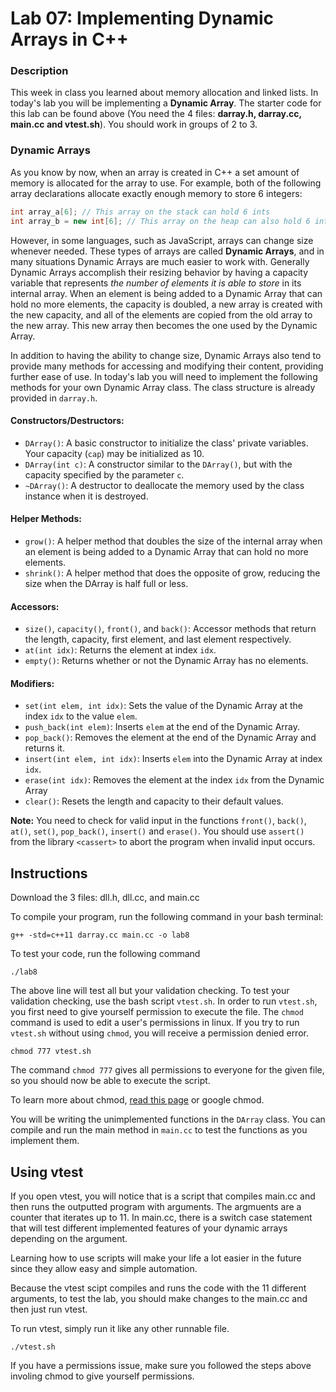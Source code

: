 # Lab 07: Implementing Dynamic Arrays in C++

### Description

This week in class you learned about memory allocation and linked lists. In today's lab you will be implementing a **Dynamic Array**.
The starter code for this lab can be found above (You need the 4 files: **darray.h, darray.cc, main.cc and vtest.sh**). You should work in groups of 2 to 3. 


### Dynamic Arrays

As you know by now, when an array is created in C++ a set amount of memory is allocated for the array to use. For example, both of the following array declarations allocate exactly enough memory to store 6 integers:

```C++
int array_a[6]; // This array on the stack can hold 6 ints
int array_b = new int[6]; // This array on the heap can also hold 6 ints
```

However, in some languages, such as JavaScript, arrays can change size whenever needed. These types of arrays are called **Dynamic Arrays**, and in many situations Dynamic Arrays are much easier to work with. Generally Dynamic Arrays accomplish their resizing behavior by having a capacity variable that represents *the number of elements it is able to store* in its internal array. When an element is being added to a Dynamic Array that can hold no more elements, the capacity is doubled, a new array is created with the new capacity, and all of the elements are copied from the old array to the new array. This new array then becomes the one used by the Dynamic Array.

In addition to having the ability to change size, Dynamic Arrays also tend to provide many methods for accessing and modifying their content, providing further ease of use. In today's lab you will need to implement the following methods for your own Dynamic Array class. The class structure is already provided in `darray.h`.

#### Constructors/Destructors:

+ `DArray()`: A basic constructor to initialize the class' private variables. Your capacity (`cap`) may be initialized as 10.
+ `DArray(int c)`: A constructor similar to the `DArray()`, but with the capacity specified by the parameter `c`.
+ `~DArray()`: A destructor to deallocate the memory used by the class instance when it is destroyed.

#### Helper Methods:

+ `grow()`: A helper method that doubles the size of the internal array when an element is being added to a Dynamic Array that can hold no more elements.
+ `shrink()`: A helper method that does the opposite of grow, reducing the size when the DArray is half full or less.

#### Accessors:

+ `size()`, `capacity()`, `front()`, and `back()`: Accessor methods that return the length, capacity, first element, and last element respectively.
+ `at(int idx)`: Returns the element at index `idx`.
+ `empty()`: Returns whether or not the Dynamic Array has no elements.

#### Modifiers:

+ `set(int elem, int idx)`: Sets the value of the Dynamic Array at the index `idx` to the value `elem`.
+ `push_back(int elem)`: Inserts `elem` at the end of the Dynamic Array.
+ `pop_back()`: Removes the element at the end of the Dynamic Array and returns it.
+ `insert(int elem, int idx)`: Inserts `elem` into the Dynamic Array at index `idx`.
+ `erase(int idx)`: Removes the element at the index `idx` from the Dynamic Array
+ `clear()`: Resets the length and capacity to their default values.

**Note:** You need to check for valid input in the functions `front()`, `back()`, `at()`, `set()`, `pop_back()`, `insert()` and `erase()`. You should use `assert()` from the library `<cassert>` to abort the program when invalid input occurs. 

## Instructions

Download the 3 files: dll.h, dll.cc, and main.cc

To compile your program, run the following command in your bash terminal:
```
g++ -std=c++11 darray.cc main.cc -o lab8
```
To test your code, run the following command
```
./lab8
```
The above line will test all but your validation checking. To test your validation checking, use the bash script `vtest.sh`. 
In order to run `vtest.sh`, you first need to give yourself permission to execute the file. The `chmod` command is used to edit a user's permissions in linux. If you try to run `vtest.sh` without using `chmod`, you will receive a permission denied error.
```
chmod 777 vtest.sh
```
The command `chmod 777` gives all permissions to everyone for the given file, so you should now be able to execute the script.

To learn more about chmod, [read this page](https://linode.com/docs/tools-reference/tools/modify-file-permissions-with-chmod/) or google chmod.

You will be writing the unimplemented functions in the `DArray` class. You can compile and run the main method in `main.cc` to test the functions as you implement them.


## Using vtest

If you open vtest, you will notice that is a script that compiles main.cc and then runs the outputted program with arguments. The argmuents are a counter that iterates up to 11. In main.cc, there is a switch case statement that will test different implemented features of your dynamic arrays depending on the argument.

Learning how to use scripts will make your life a lot easier in the future since they allow easy and simple automation.

Because the vtest scipt compiles and runs the code with the 11 different arguments, to test the lab, you should make changes to the main.cc and then just run vtest.

To run vtest, simply run it like any other runnable file.
```
./vtest.sh
```
If you have a permissions issue, make sure you followed the steps above involing chmod to give yourself permissions.
